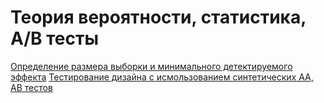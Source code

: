 # Теория вероятности, статистика, A/B тесты
[Определение размера выборки и минимального детектируемого эффекта](https://github.com/ShashlovAI/stat/blob/main/sample_size_and_MDE.ipynb)
[Тестирование дизайна с исмользованием синтетических AA, AB тестов](https://github.com/ShashlovAI/stat/blob/main/design_testing.ipynb)
